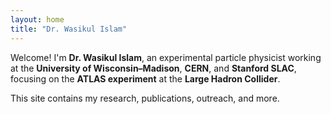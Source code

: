 ```yaml
---
layout: home
title: "Dr. Wasikul Islam"
---
```


  Welcome! I'm **Dr. Wasikul Islam**, an experimental particle physicist working at the **University of Wisconsin–Madison**, **CERN**, and **Stanford SLAC**, focusing on the **ATLAS experiment** at the **Large Hadron Collider**.

  This site contains my research, publications, outreach, and more.


